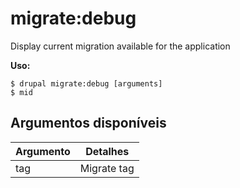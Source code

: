 # migrate:debug
Display current migration available for the application

**Uso:**
```
$ drupal migrate:debug [arguments] 
$ mid  
```

## Argumentos disponíveis
Argumento | Detalhes
---------|-------------
tag | Migrate tag
